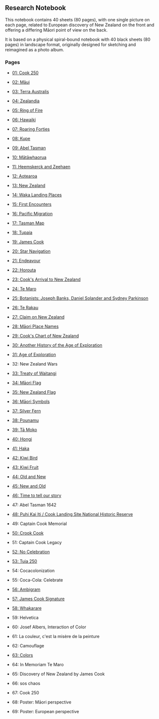 ## Research Notebook

This notebook contains 40 sheets (80 pages), with one single picture
on each page, related to European discovery of New Zealand on the
front and offering a differing Māori point of view on the back.

It is based on a physical spiral-bound notebook with 40 black sheets
(80 pages) in landscape format, originally designed for sketching and
reimagined as a photo album.

### Pages

* [01: Cook 250](p01-cook-250/README.md)

* [02: Māui](p02-maui/README.md)
* [03: Terra Australis](p03-terra-australis/README.md)

* [04: Zealandia](p04-zealandia/README.md)
* [05: Ring of Fire](p05-ring-of-fire/README.md)

* [06: Hawaiki](p06-hawaiki/README.md)
* [07: Roaring Forties](p07-roaring-forties/README.md)

* [08: Kupe](p08-kupe/README.md)
* [09: Abel Tasman](p09-abel-tasman/README.md)

* [10: Mātāwhaorua](p10-matawhaorua/README.md)
* [11: Heemskerck and Zeehaen](p11-heemskerck-and-zeehaen/README.md)

* [12: Aotearoa](p12-aotearoa/README.md)
* [13: New Zealand](p13-new-zealand/README.md)

* [14: Waka Landing Places](p14-waka-landing/README.md)
* [15: First Encounters](p15-first-encounters/README.md)

* [16: Pacific Migration](p16-pacific-migration/README.md)
* [17: Tasman Map](p17-tasman-map/README.md)

* [18: Tupaia](p18-tupaia/README.md)
* [19: James Cook](p19-james-cook/README.md)

* [20: Star Navigation](p20-star-navigation/README.md)
* [21: Endeavour](p21-endeavour/README.md)

* [22: Horouta](p22-horouta/README.md)
* [23: Cook's Arrival to New Zealand](p23-cook-arrival/README.md)

* [24: Te Maro](p24-te-maro/README.md)
* [25: Botanists: Joseph Banks, Daniel Solander and Sydney Parkinson](p25-botanists/README.md)

* [26: Te Rakau](p26-te-rakau/README.md)
* [27: Claim on New Zealand](p27-claim-on-new-zealand/README.md)

* [28: Māori Place Names](p28-maori-place-names/README.md)
* [29: Cook's Chart of New Zealand](p29-cook-chart/README.md)

* [30: Another History of the Age of Exploration](p30-another-history-of-the-age-of-exploration/README.md)
* [31: Age of Exploration](p31-age-of-exploration/README.md)

* 32: New Zealand Wars
* [33: Treaty of Waitangi](p33-treaty-of-waitangi/README.md)

* [34: Māori Flag](p34-maori-flag/README.md)
* [35: New Zealand Flag](p35-new-zealand-flag/README.md)

* [36: Māori Symbols](p36-maori-symbols/README.md)
* [37: Silver Fern](p37-silver-fern/README.md)

* [38: Pounamu](p38-pounamu/README.md)
* [39: Tā Moko](p39-ta-moko/README.md)

* [40: Hongi](p40-hongi/README.md)
* [41: Haka](p41-haka/README.md)

* [42: Kiwi Bird](p42-kiwi-bird/README.md)
* [43: Kiwi Fruit](p43-kiwi-fruit/README.md)

* [44: Old and New](p44-old-and-new/README.md)
* [45: New and Old](p45-new-and-old/README.md)

* [46: Time to tell our story](p46-time-to-tell-our-story/README.md)
* 47: Abel Tasman 1642

* [48: Puhi Kai Iti / Cook Landing Site National Historic Reserve](p48-puhi-kai-iti/README.md)
* 49: Captain Cook Memorial

* [50: Crook Cook](p50-crook-cook/README.md)
* 51: Captain Cook Legacy

* [52: No Celebration](p52-no-celebration/README.md)
* [53: Tuia 250](p53-tuia-250/README.md)

* 54: Cocacolonization
* 55: Coca-Cola: Celebrate

* [56: Ambigram](p52-ambigram/README.md)
* [57: James Cook Signature](p57-james-cook-signature/README.md)

* [58: Whakarare](p54-whakarare/README.md)
* 59: Helvetica

* 60: Josef Albers, Interaction of Color
* 61: La couleur, c'est la misère de la peinture

* 62: Camouflage
* [63: Colors](p63-colors/README.md)

* 64: In Memoriam Te Maro
* 65: Discovery of New Zealand by James Cook

* 66: sos chaos
* 67: Cook 250

* 68: Poster: Māori perspective
* 69: Poster: European perspective


